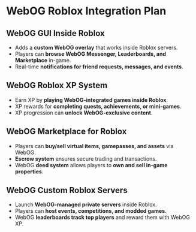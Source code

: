 # WebOG Roblox Integration Plan

## WebOG GUI Inside Roblox
- Adds a **custom WebOG overlay** that works inside Roblox servers.
- Players can **browse WebOG Messenger, Leaderboards, and Marketplace** in-game.
- Real-time **notifications for friend requests, messages, and events**.

## WebOG Roblox XP System
- Earn XP by **playing WebOG-integrated games inside Roblox**.
- XP rewards for **completing quests, achievements, or mini-games**.
- XP progression can **unlock WebOG-exclusive content**.

## WebOG Marketplace for Roblox
- Players can **buy/sell virtual items, gamepasses, and assets** via WebOG.
- **Escrow system** ensures secure trading and transactions.
- WebOG **deed system** allows players to **own and sell in-game properties**.

## WebOG Custom Roblox Servers
- Launch **WebOG-managed private servers** inside Roblox.
- Players can **host events, competitions, and modded games**.
- WebOG **leaderboards track top players** and reward them with WebOG XP.

